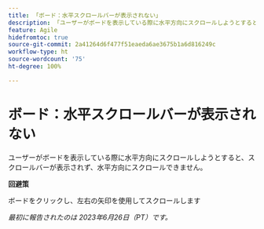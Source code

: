 ```yaml
---
title: 「ボード：水平スクロールバーが表示されない」
description: 「ユーザーがボードを表示している際に水平方向にスクロールしようとすると、スクロールバーが表示されず、水平方向にスクロールできません。」
feature: Agile
hidefromtoc: true
source-git-commit: 2a41264d6f477f51eaeda6ae3675b1a6d816249c
workflow-type: ht
source-wordcount: '75'
ht-degree: 100%

---
```



# ボード：水平スクロールバーが表示されない

ユーザーがボードを表示している際に水平方向にスクロールしようとすると、スクロールバーが表示されず、水平方向にスクロールできません。

**回避策**

ボードをクリックし、左右の矢印を使用してスクロールします

_最初に報告されたのは 2023年6月26日（PT）です。_

